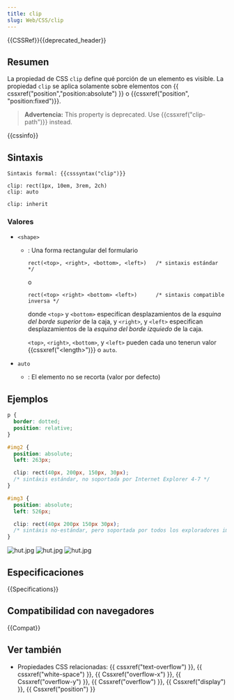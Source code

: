 ```yaml
---
title: clip
slug: Web/CSS/clip
---
```


{{CSSRef}}{{deprecated_header}}

## Resumen

La propiedad de CSS `clip` define qué porción de un elemento es visible. La propiedad `clip` se aplica solamente sobre elementos con {{ cssxref("position","position:absolute") }} o {{cssxref("position", "position:fixed")}}.

> **Advertencia:** This property is deprecated. Use {{cssxref("clip-path")}} instead.

{{cssinfo}}

## Sintaxis

```
Sintaxis formal: {{csssyntax("clip")}}
```

```
clip: rect(1px, 10em, 3rem, 2ch)
clip: auto

clip: inherit
```

### Valores

- `<shape>`

  - : Una forma rectangular del formulario

    ```
    rect(<top>, <right>, <bottom>, <left>)   /* sintaxis estándar */
    ```

    o

    ```
    rect(<top> <right> <bottom> <left>)      /* sintaxis compatible inversa */
    ```

    donde `<top>` y `<bottom>` especifícan desplazamientos de la _esquina del borde superior_ de la caja, y `<right>`, y `<left>` especifican desplazamientos de la _esquina del borde izquiedo_ de la caja.

    `<top>`, `<right>`, `<bottom>`, y `<left>` pueden cada uno tenerun valor {{cssxref("&lt;length&gt;")}} o `auto`.

- `auto`
  - : El elemento no se recorta (valor por defecto)

## Ejemplos

```css
p {
  border: dotted;
  position: relative;
}

#img2 {
  position: absolute;
  left: 263px;

  clip: rect(40px, 200px, 150px, 30px);
  /* sintáxis estándar, no soportada por Internet Explorer 4-7 */
}

#img3 {
  position: absolute;
  left: 526px;

  clip: rect(40px 200px 150px 30px);
  /* sintáxis no-estándar, pero soportada por todos los exploradores importantes incluyendo Firefox y IE */
}
```

![hut.jpg](hut.jpg) ![hut.jpg](hut.jpg) ![hut.jpg](hut.jpg)

## Especificaciones

{{Specifications}}

## Compatibilidad con navegadores

{{Compat}}

## Ver también

- Propiedades CSS relacionadas: {{ cssxref("text-overflow") }}, {{ cssxref("white-space") }}, {{ Cssxref("overflow-x") }}, {{ Cssxref("overflow-y") }}, {{ Cssxref("overflow") }}, {{ Cssxref("display") }}, {{ Cssxref("position") }}
